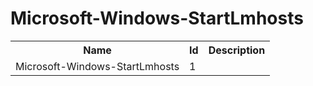 # Microsoft-Windows-StartLmhosts

<table>
<colgroup><col/><col/><col/></colgroup>
<tr><th>Name</th><th>Id</th><th>Description</th></tr>
<tr><td>Microsoft-Windows-StartLmhosts</td><td>1</td><td></td></tr>
</table>
